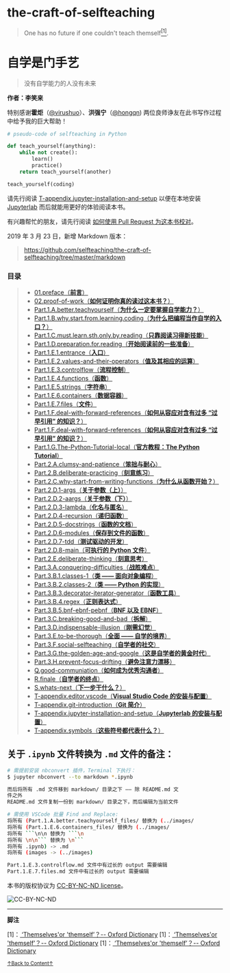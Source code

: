 # the-craft-of-selfteaching

> One has no future if one couldn't teach themself<a href='#fn1' name='fn1b'><sup>[1]</sup></a>.

# 自学是门手艺

> 没有自学能力的人没有未来

**作者：李笑来**

特别感谢**霍炬**（[@virushuo](https://github.com/virushuo)）、**洪强宁**（[@hongqn](https://github.com/hongqn)) 两位良师诤友在此书写作过程中给予我的巨大帮助！

```python
# pseudo-code of selfteaching in Python

def teach_yourself(anything):
    while not create():
        learn()
        practice()
    return teach_yourself(another)

teach_yourself(coding)
```
请先行阅读 [T-appendix.jupyter-installation-and-setup](T-appendix.jupyter-installation-and-setup.md) 以便在本地安装 [Jupyterlab](https://github.com/jupyterlab/jupyterlab) 而后就能用更好的体验阅读本书。

有兴趣帮忙的朋友，请先行阅读 [如何使用 Pull Request 为这本书校对](02.proof-of-work.md)。

2019 年 3 月 23 日，新增 Markdown 版本：

> https://github.com/selfteaching/the-craft-of-selfteaching/tree/master/markdown

### 目录

> - [01.preface（**前言**）](01.preface.md)
> - [02.proof-of-work（**如何证明你真的读过这本书？**）](02.proof-of-work.md)
> - [Part.1.A.better.teachyourself（**为什么一定要掌握自学能力？**）](Part.1.A.better.teachyourself.md)
> - [Part.1.B.why.start.from.learning.coding（**为什么把编程当作自学的入口？**）](Part.1.B.why.start.from.learning.coding.md)
> - [Part.1.C.must.learn.sth.only.by.reading（**只靠阅读习得新技能**）](Part.1.C.must.learn.sth.only.by.reading.md)
> - [Part.1.D.preparation.for.reading（**开始阅读前的一些准备**）](Part.1.D.preparation.for.reading.md)
> - [Part.1.E.1.entrance（**入口**）](Part.1.E.1.entrance.md)
> - [Part.1.E.2.values-and-their-operators（**值及其相应的运算**）](Part.1.E.2.values-and-their-operators.md)
> - [Part.1.E.3.controlflow（**流程控制**）](Part.1.E.3.controlflow.md)
> - [Part.1.E.4.functions（**函数**）](Part.1.E.4.functions.md)
> - [Part.1.E.5.strings（**字符串**）](Part.1.E.5.strings.md)
> - [Part.1.E.6.containers（**数据容器**）](Part.1.E.6.containers.md)
> - [Part.1.E.7.files（**文件**）](Part.1.E.7.files.md)
> - [Part.1.F.deal-with-forward-references（**如何从容应对含有过多 “过早引用” 的知识？**）](Part.1.F.deal-with-forward-references.md)
> - [Part.1.F.deal-with-forward-references（**如何从容应对含有过多 “过早引用” 的知识？**）](Part.1.F.deal-with-forward-references.md)
> - [Part.1.G.The-Python-Tutorial-local（**官方教程：The Python Tutorial**）](Part.1.G.The-Python-Tutorial-local.md)
> - [Part.2.A.clumsy-and-patience（**笨拙与耐心**）](Part.2.A.clumsy-and-patience.md)
> - [Part.2.B.deliberate-practicing（**刻意练习**）](Part.2.B.deliberate-practicing.md)
> - [Part.2.C.why-start-from-writing-functions（**为什么从函数开始？**）](Part.2.C.why-start-from-writing-functions.md)
> - [Part.2.D.1-args（**关于参数（上）**）](Part.2.D.1-args.md)
> - [Part.2.D.2-aargs（**关于参数（下）**）](Part.2.D.2-aargs.md)
> - [Part.2.D.3-lambda（**化名与匿名**）](Part.2.D.3-lambda.md)
> - [Part.2.D.4-recursion（**递归函数**）](Part.2.D.4-recursion.md)
> - [Part.2.D.5-docstrings（**函数的文档**）](Part.2.D.5-docstrings.md)
> - [Part.2.D.6-modules（**保存到文件的函数**）](Part.2.D.6-modules.md)
> - [Part.2.D.7-tdd（**测试驱动的开发**）](Part.2.D.7-tdd.md)
> - [Part.2.D.8-main（**可执行的 Python 文件**）](Part.2.D.8-main.md)
> - [Part.2.E.deliberate-thinking（**刻意思考**）](Part.2.E.deliberate-thinking.md)
> - [Part.3.A.conquering-difficulties（**战胜难点**）](Part.3.A.conquering-difficulties.md)
> - [Part.3.B.1.classes-1（**类 —— 面向对象编程**）](Part.3.B.1.classes-1.md)
> - [Part.3.B.2.classes-2（**类 —— Python 的实现**）](Part.3.B.2.classes-2.md)
> - [Part.3.B.3.decorator-iterator-generator（**函数工具**）](Part.3.B.3.decorator-iterator-generator.md)
> - [Part.3.B.4.regex（**正则表达式**）](Part.3.B.4.regex.md)
> - [Part.3.B.5.bnf-ebnf-pebnf（**BNF 以及 EBNF**）](Part.3.B.5.bnf-ebnf-pebnf.md)
> - [Part.3.C.breaking-good-and-bad（**拆解**）](Part.3.C.breaking-good-and-bad.md)
> - [Part.3.D.indispensable-illusion（**刚需幻觉**）](Part.3.D.indispensable-illusion.md)
> - [Part.3.E.to-be-thorough（**全面 —— 自学的境界**）](Part.3.E.to-be-thorough.md)
> - [Part.3.F.social-selfteaching（**自学者的社交**）](Part.3.F.social-selfteaching.md)
> - [Part.3.G.the-golden-age-and-google（**这是自学者的黄金时代**）](Part.3.G.the-golden-age-and-google.md)
> - [Part.3.H.prevent-focus-drifting（**避免注意力漂移**）](Part.3.H.prevent-focus-drifting.md)
> - [Q.good-communiation（**如何成为优秀沟通者**）](Q.good-communiation.md)
> - [R.finale（**自学者的终点**）](R.finale.md)
> - [S.whats-next（**下一步干什么？**）](S.whats-next.md)
> - [T-appendix.editor.vscode（**Visual Studio Code 的安装与配置**）](T-appendix.editor.vscode.md)
> - [T-appendix.git-introduction（**Git 简介**）](T-appendix.git-introduction.md)
> - [T-appendix.jupyter-installation-and-setup（**Jupyterlab 的安装与配置**）](T-appendix.jupyter-installation-and-setup.md)
> - [T-appendix.symbols（**这些符号都代表什么？**）](T-appendix.symbols.md)

## 关于 ```.ipynb``` 文件转换为 ```.md``` 文件的备注：

```bash
# 需提前安装 nbconvert 插件，Terminal 下执行：
$ jupyter nbconvert --to markdown *.ipynb

而后将所有 .md 文件移到 markdown/ 目录之下 —— 除 README.md 文
件之外
README.md 文件复制一份到 markdown/ 目录之下，而后编辑为当前文件

# 需使用 VSCode 批量 Find and Replace:
将所有 (Part.1.A.better.teachyourself_files/ 替换为 (../images/
将所有 (Part.1.E.6.containers_files/ 替换为 (../images/
将所有 ```\n\n 替换为 ```\n
将所有	\n\n```	替换为 \n```
将所有 .ipynb) -> .md
将所有 (images -> (../images)

Part.1.E.3.controlflow.md 文件中有过长的 output 需要编辑
Part.1.E.7.files.md 文件中有过长的 output 需要编辑
```

本书的版权协议为 [CC-BY-NC-ND license](https://creativecommons.org/licenses/by-nc-nd/3.0/deed.zh)。

![CC-BY-NC-ND](../images/CC-BY-NC-ND.png?raw=true "CC-BY-NC-ND")

-----
**脚注**

<a name='fn1'>[1]</a>：[ ‘Themselves'or 'themself’？-- Oxford Dictionary](https://en.oxforddictionaries.com/usage/themselves-or-themself)
<a name='fn1'>[1]</a>：[ ‘Themselves'or 'themself’？-- Oxford Dictionary](https://en.oxforddictionaries.com/usage/themselves-or-themself)
<a name='fn1'>[1]</a>：[ ‘Themselves'or 'themself’？-- Oxford Dictionary](https://en.oxforddictionaries.com/usage/themselves-or-themself)

<a href='#fn1b'><small>↑Back to Content↑</small></a>
